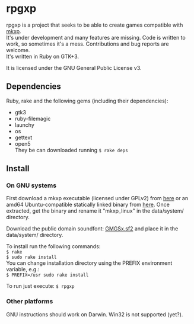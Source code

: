 # rpgxp

rpgxp is a project that seeks to be able to create games compatible with
[mkxp](https://github.com/Ancurio/mkxp).  
It's under development and many features are missing.
Code is written to work, so sometimes it's a mess.
Contributions and bug reports are welcome.  
It's written in Ruby on GTK+3.  

It is licensed under the GNU General Public License v3.

## Dependencies
Ruby, rake and the following gems (including their dependencies):
- gtk3
- ruby-filemagic
- launchy
- os
- gettext
- open5  
They be can downloaded running `$ rake deps`

## Install

### On GNU systems
First download a mkxp executable (licensed under GPLv2) from
[here](https://github.com/Ancurio/mkxp/#prebuilt-binaries) or an
amd64 Ubuntu-compatible statically linked binary from
[here](https://www.dropbox.com/s/x0pwgn2fw72t27k/mkxp_linux?dl=0).
Once extracted, get the binary and rename it "mkxp_linux" in the data/system/
directory.  

Download the public domain soundfont:
[GMGSx.sf2](https://www.dropbox.com/s/qxdvoxxcexsvn43/GMGSx.sf2?dl=0) and place
it in the data/system/ directory.  

To install run the following commands:  
`$ rake`  
`$ sudo rake install`  
You can change installation directory using the PREFIX environment variable,
e.g.:  
`$ PREFIX=/usr sudo rake install`

To run just execute:
`$ rpgxp`

### Other platforms
GNU instructions should work on Darwin. Win32 is not supported (yet?).


